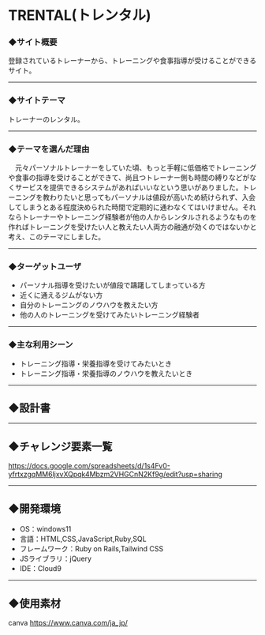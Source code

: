 # TRENTAL(トレンタル)

### ◆サイト概要

登録されているトレーナーから、トレーニングや食事指導が受けることができるサイト。
 
---

### ◆サイトテーマ

トレーナーのレンタル。
 
---

### ◆テーマを選んだ理由

　元々パーソナルトレーナーをしていた頃、もっと手軽に低価格でトレーニングや食事の指導を受けることができて、尚且つトレーナー側も時間の縛りなどがなくサービスを提供できるシステムがあればいいなという思いがありました。トレーニングを教わりたいと思ってもパーソナルは値段が高いため続けられず、入会してしまうとある程度決められた時間で定期的に通わなくてはいけません。それならトレーナーやトレーニング経験者が他の人からレンタルされるようなものを作ればトレーニングを受けたい人と教えたい人両方の融通が効くのではないかと考え、このテーマにしました。
 
---

### ◆ターゲットユーザ
* パーソナル指導を受けたいが値段で躊躇してしまっている方
* 近くに通えるジムがない方
* 自分のトレーニングのノウハウを教えたい方
* 他の人のトレーニングを受けてみたいトレーニング経験者

---

### ◆主な利用シーン
* トレーニング指導・栄養指導を受けてみたいとき
* トレーニング指導・栄養指導のノウハウを教えたいとき

---

## ◆設計書

---
## ◆チャレンジ要素一覧
https://docs.google.com/spreadsheets/d/1s4Fv0-yfrtxzgqMM6ljxvXQpqk4Mbzm2VHGCnN2Kf9g/edit?usp=sharing

---

## ◆開発環境
- OS：windows11
- 言語：HTML,CSS,JavaScript,Ruby,SQL
- フレームワーク：Ruby on Rails,Tailwind CSS
- JSライブラリ：jQuery
- IDE：Cloud9

---

## ◆使用素材
canva https://www.canva.com/ja_jp/
